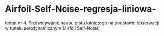 # Airfoil-Self-Noise-regresja-liniowa-
temat nr 4. Przewidywanie hałasu płatu lotniczego na podstawie obserwacji w tunelu aerodynamicznym (Airfoil Self-Noise)
